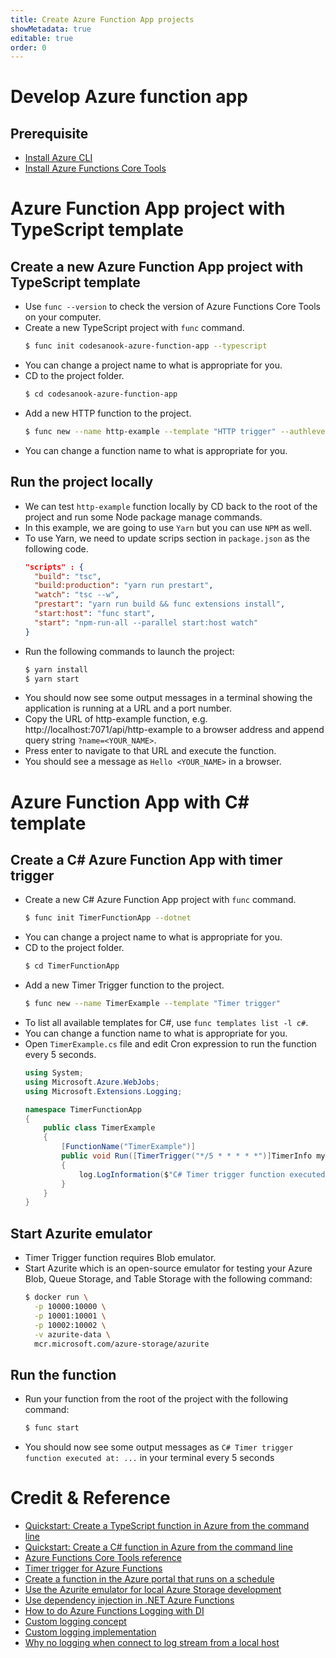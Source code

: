 ```yaml
---
title: Create Azure Function App projects
showMetadata: true
editable: true
order: 0
---
```


# Develop Azure function app

## Prerequisite
- [Install Azure CLI](/cloud-hosting/azure/azure-cli)
- [Install Azure Functions Core Tools](https://docs.microsoft.com/en-us/azure/azure-functions/functions-run-local?tabs=linux%2Ccsharp%2Cbash#v2)

# Azure Function App project with TypeScript template

## Create a new Azure Function App project with TypeScript template
- Use `func --version` to check the version of Azure Functions Core Tools on your computer.
- Create a new TypeScript project with `func` command.
  ```sh
  $ func init codesanook-azure-function-app --typescript
  ```
- You can change a project name to what is appropriate for you.
- CD to the project folder.
  ```sh
  $ cd codesanook-azure-function-app
  ```
- Add a new HTTP function to the project.
  ```sh
  $ func new --name http-example --template "HTTP trigger" --authlevel "anonymous"
  ```
- You can change a function name to what is appropriate for you.

## Run the project locally
- We can test `http-example` function locally by CD back to the root of the project and run some Node package manage commands.
- In this example, we are going to use `Yarn` but you can use `NPM` as well.
- To use Yarn, we need to update scrips section in `package.json` as the following code.
  ```json
  "scripts" : {
    "build": "tsc",
    "build:production": "yarn run prestart",
    "watch": "tsc --w",
    "prestart": "yarn run build && func extensions install",
    "start:host": "func start",
    "start": "npm-run-all --parallel start:host watch"
  }
  ```
- Run the following commands to launch the project:
  ```sh
  $ yarn install
  $ yarn start
  ```
- You should now see some output messages in a terminal showing the application is running at a URL and a port number.
- Copy the URL of http-example function, e.g. http://localhost:7071/api/http-example to a browser address and append query string `?name=<YOUR_NAME>`.
- Press enter to navigate to that URL and execute the function.
- You should see a message as `Hello <YOUR_NAME>` in a browser.

# Azure Function App with C# template

## Create a C# Azure Function App with timer trigger
- Create a new C# Azure Function App project with `func` command.
  ```sh
  $ func init TimerFunctionApp --dotnet
  ```
- You can change a project name to what is appropriate for you.
- CD to the project folder.
  ```sh
  $ cd TimerFunctionApp
  ```
- Add a new Timer Trigger function to the project.
  ```sh
  $ func new --name TimerExample --template "Timer trigger"
  ```
- To list all available templates for C#, use `func templates list -l c#`.
- You can change a function name to what is appropriate for you.
- Open `TimerExample.cs` file and edit Cron expression to run the function every 5 seconds.
  ```c#
  using System;
  using Microsoft.Azure.WebJobs;
  using Microsoft.Extensions.Logging;

  namespace TimerFunctionApp
  {
      public class TimerExample
      {
          [FunctionName("TimerExample")]
          public void Run([TimerTrigger("*/5 * * * * *")]TimerInfo myTimer, ILogger log)
          {
              log.LogInformation($"C# Timer trigger function executed at: {DateTime.Now}");
          }
      }
  }
  ```

## Start Azurite emulator
- Timer Trigger function requires Blob emulator.
- Start Azurite which is an open-source emulator for testing your Azure Blob, Queue Storage, and Table Storage with the following command:
  ```sh
  $ docker run \
    -p 10000:10000 \
    -p 10001:10001 \
    -p 10002:10002 \
    -v azurite-data \
    mcr.microsoft.com/azure-storage/azurite
  ```

## Run the function
- Run your function from the root of the project with the following command:
  ```sh
  $ func start
  ```
- You should now see some output messages as `C# Timer trigger function executed at: ...` in your terminal every 5 seconds

# Credit & Reference
- [Quickstart: Create a TypeScript function in Azure from the command line](https://docs.microsoft.com/en-us/azure/azure-functions/create-first-function-cli-typescript)
- [Quickstart: Create a C# function in Azure from the command line](https://learn.microsoft.com/en-us/azure/azure-functions/create-first-function-cli-csharp?tabs=azure-cli%2Cin-process)
- [Azure Functions Core Tools reference](https://learn.microsoft.com/en-us/azure/azure-functions/functions-core-tools-reference?tabs=v2)
- [Timer trigger for Azure Functions](https://learn.microsoft.com/en-us/azure/azure-functions/functions-bindings-timer?tabs=in-process&pivots=programming-language-csharp)
- [Create a function in the Azure portal that runs on a schedule](https://learn.microsoft.com/en-us/azure/azure-functions/functions-create-scheduled-function)
- [Use the Azurite emulator for local Azure Storage development](https://learn.microsoft.com/en-us/azure/storage/common/storage-use-azurite?tabs=docker-hub)
- [Use dependency injection in .NET Azure Functions](https://learn.microsoft.com/en-us/azure/azure-functions/functions-dotnet-dependency-injection)
- [How to do Azure Functions Logging with DI](https://www.cazzulino.com/azure-functions-logging.html)
- [Custom logging concept](https://github.com/Azure/azure-functions-host/issues/4689#issuecomment-533195224)
- [Custom logging implementation](https://github.com/Azure/azure-functions-host/issues/4689#issuecomment-1064472477)
- [Why no logging when connect to log stream from a local host](https://github.com/Azure/Azure-Functions/issues/1256#issuecomment-609825424)

